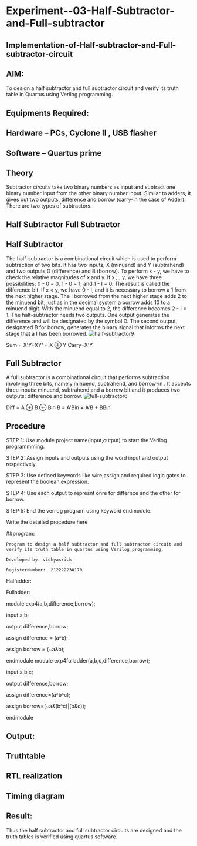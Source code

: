 # Experiment--03-Half-Subtractor-and-Full-subtractor
## Implementation-of-Half-subtractor-and-Full-subtractor-circuit
## AIM:
To design a half subtractor and full subtractor circuit and verify its truth table in Quartus using Verilog programming.

## Equipments Required:
## Hardware – PCs, Cyclone II , USB flasher
## Software – Quartus prime
## Theory
Subtractor circuits take two binary numbers as input and subtract one binary number input from the other binary number input. Similar to adders, it gives out two outputs, difference and borrow (carry-in the case of Adder). There are two types of subtractors.

## Half Subtractor Full Subtractor
## Half Subtractor
The half-subtractor is a combinational circuit which is used to perform subtraction of two bits. It has two inputs, X (minuend) and Y (subtrahend) and two outputs D (difference) and B (borrow). To perform x - y, we have to check the relative magnitudes of x and y. If x ;;, y, we have three possibilities: 0 - 0 = 0, 1 - 0 = 1, and 1 - I = 0. The result is called the difference bit. If x < y, we have 0 - I, and it is necessary to borrow a 1 from the next higher stage. The I borrowed from the next higher stage adds 2 to the minuend bit, just as in the decimal system a borrow adds 10 to a minuend digit. With the minuend equal to 2, the difference becomes 2 - I = 1. The half-subtractor needs two outputs. One output generates the difference and will be designated by the symbol D. The second output, designated B for borrow, generates the binary signal that informs the next stage that a I has been borrowed.
![half-subtractor9](https://user-images.githubusercontent.com/36288975/166112538-58c3bc7c-ee5d-4e6a-ac8d-8e8328efe27a.png)


Sum = X'Y+XY' = X ⊕ Y
Carry=X'Y

## Full Subtractor
A full subtractor is a combinational circuit that performs subtraction involving three bits, namely minuend, subtrahend, and borrow-in . It accepts three inputs: minuend, subtrahend and a borrow bit and it produces two outputs: difference and borrow. 
![full-subtractor6](https://user-images.githubusercontent.com/36288975/166112541-24c68359-3de8-4674-ae22-8272ffc385ed.png)


Diff = A ⊕ B ⊕ Bin B = A'Bin + A'B + BBin

## Procedure
STEP 1: Use module project name(input,output) to start the Verilog programmming.

STEP 2: Assign inputs and outputs using the word input and output respectively.

STEP 3: Use defined keywords like wire,assign and required logic gates to represent the boolean expression.

STEP 4: Use each output to represnt onre for differnce and the other for borrow.

STEP 5: End the verilog program using keyword endmodule.


Write the detailed procedure here 


##program:
```
Program to design a half subtractor and full subtractor circuit and verify its truth table in quartus using Verilog programming.

Developed by: vidhyasri.k

RegisterNumber:  212222230170

```
Halfadder:

Fulladder:

module exp4(a,b,difference,borrow);

input a,b;

output difference,borrow;

assign difference = (a^b);

assign borrow = (~a&b);

endmodule
module exp4fulladder(a,b,c,difference,borrow);

input a,b,c;

output difference,borrow;

assign difference=(a^b^c);

assign borrow=(~a&(b^c)|(b&c));

endmodule
## Output:

## Truthtable



##  RTL realization


## Timing diagram 

## Result:
Thus the half subtractor and full subtractor circuits are designed and the truth tables is verified using quartus software.
